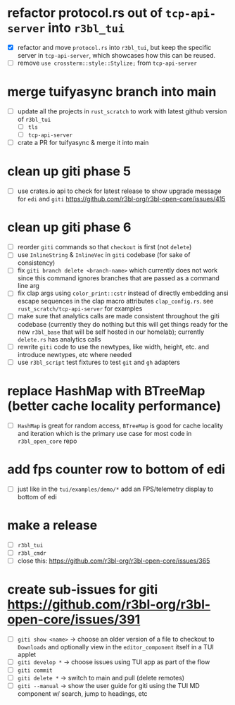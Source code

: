 # refactor protocol.rs out of `tcp-api-server` into `r3bl_tui`

- [x] refactor and move `protocol.rs` into `r3bl_tui`, but keep the specific server in
      `tcp-api-server`, which showcases how this can be reused.
- [ ] remove `use crossterm::style::Stylize;` from `tcp-api-server`

# merge tuifyasync branch into main

- [ ] update all the projects in `rust_scratch` to work with latest github version of `r3bl_tui`
  - [ ] `tls`
  - [ ] `tcp-api-server`
- [ ] crate a PR for tuifyasync & merge it into main

# clean up giti phase 5

- [ ] use crates.io api to check for latest release to show upgrade message for `edi` and `giti`
      https://github.com/r3bl-org/r3bl-open-core/issues/415

# clean up giti phase 6

- [ ] reorder `giti` commands so that `checkout` is first (not `delete`)
- [ ] use `InlineString` & `InlineVec` in `giti` codebase (for sake of consistency)
- [ ] fix `giti branch delete <branch-name>` which currently does not work since this command
      ignores branches that are passed as a command line arg
- [ ] fix clap args using `color_print::cstr` instead of directly embedding ansi escape sequences in
      the clap macro attributes `clap_config.rs`. see `rust_scratch/tcp-api-server` for examples
- [ ] make sure that analytics calls are made consistent throughout the giti codebase (currently
      they do nothing but this will get things ready for the new `r3bl_base` that will be self
      hosted in our homelab); currently `delete.rs` has analytics calls
- [ ] rewrite `giti` code to use the newtypes, like width, height, etc. and introduce newtypes, etc
      where needed
- [ ] use `r3bl_script` test fixtures to test `git` and `gh` adapters

# replace HashMap with BTreeMap (better cache locality performance)

- [ ] `HashMap` is great for random access, `BTreeMap` is good for cache locality and iteration
      which is the primary use case for most code in `r3bl_open_core` repo

# add fps counter row to bottom of edi

- [ ] just like in the `tui/examples/demo/*` add an FPS/telemetry display to bottom of edi

# make a release

- [ ] `r3bl_tui`
- [ ] `r3bl_cmdr`
- [ ] close this: https://github.com/r3bl-org/r3bl-open-core/issues/365

# create sub-issues for giti https://github.com/r3bl-org/r3bl-open-core/issues/391

- [ ] `giti show <name>` -> choose an older version of a file to checkout to `Downloads` and
      optionally view in the `editor_component` itself in a TUI applet
- [ ] `giti develop *` -> choose issues using TUI app as part of the flow
- [ ] `giti commit`
- [ ] `giti delete *` -> switch to main and pull (delete remotes)
- [ ] `giti --manual` -> show the user guide for giti using the TUI MD component w/ search, jump to
      headings, etc
